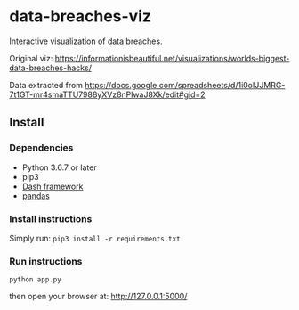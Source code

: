 # data-breaches-viz

Interactive visualization of data breaches.

Original viz: https://informationisbeautiful.net/visualizations/worlds-biggest-data-breaches-hacks/

Data extracted from https://docs.google.com/spreadsheets/d/1i0oIJJMRG-7t1GT-mr4smaTTU7988yXVz8nPlwaJ8Xk/edit#gid=2

## Install
### Dependencies
* Python 3.6.7 or later
* pip3
* [Dash framework](https://plot.ly/dash)
* [pandas](pandas.pydata.org)

### Install instructions
Simply run: `pip3 install -r requirements.txt`

### Run instructions
```python app.py```

then open your browser at: http://127.0.0.1:5000/
